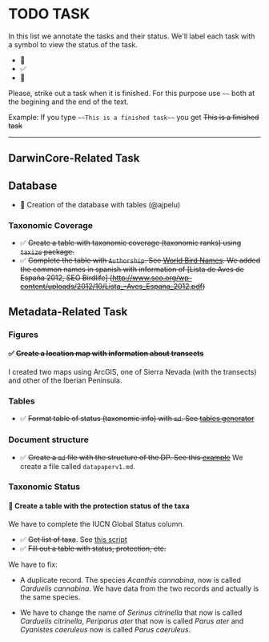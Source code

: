 # TODO TASK 

In this list we annotate the tasks and their status. We'll label each task with a symbol to view the status of the task. 

* :red_circle: 
* :white_check_mark:
* :large_orange_diamond:

Please, strike out a task when it is finished. For this purpose use `~~` both at the begining and the end of the text. 

Example: If you type `~~This is a finished task~~` you get ~~This is a finished task~~

--- 

## DarwinCore-Related Task 
## Database   
* :red_circle: Creation of the database with tables (@ajpelu)

### Taxonomic Coverage 
* :white_check_mark: ~~Create a table with taxonomic coverage (taxonomic ranks) using `taxize` package.~~ 
* :white_check_mark: ~~Complete the table with `Authorship`. See [World Bird Names](http://www.worldbirdnames.org). We added the common names in spanish with information of [Lista de Aves de España 2012, SEO Birdlife] (http://www.seo.org/wp-content/uploads/2012/10/Lista_-Aves_Espana_2012.pdf)~~


## Metadata-Related Task
### Figures 
#### :white_check_mark: ~~Create a location map with information about transects~~ 
I created two maps using ArcGIS, one of Sierra Nevada (with the transects) and other of the Iberian Peninsula. 

### Tables 

* :white_check_mark: ~~Format table of status (taxonomic info) with `md`. See [tables generator](http://www.tablesgenerator.com/markdown_tables)~~

### Document structure 
* :white_check_mark: ~~Create a `md` file with the structure of the DP. See this [example](https://github.com/peterdesmet/vascan-data-paper/blob/master/paper.md)~~ 
We create a file called `datapaperv1.md`.

### Taxonomic Status
#### :large_orange_diamond: Create a table with the protection status of the taxa
We have to complete the IUCN Global Status column.
* :white_check_mark: ~~Get list of taxa~~. See [this script](https://github.com/ajpelu/dp_dispersantes/blob/master/script/get_taxalist.md)
* :white_check_mark: ~~Fill out a table with status, protection, etc.~~ 

We have to fix:
* A duplicate record. The species *Acanthis cannabina*, now is called *Carduelis cannabina*. We have data from the two records and actually is the same species.

* We have to change the name of *Serinus citrinella* that now is called *Carduelis citrinella*, *Periparus ater* that now is called *Parus ater* and *Cyanistes caeruleus* now is called *Parus caeruleus*.


